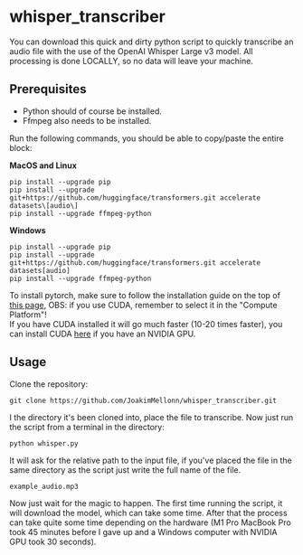 # whisper_transcriber
You can download this quick and dirty python script to quickly transcribe an audio file with the use of the OpenAI Whisper Large v3 model. All processing is done LOCALLY, so no data will leave your machine.

## Prerequisites
- Python should of course be installed.
- Ffmpeg also needs to be installed.

Run the following commands, you should be able to copy/paste the entire block:

**MacOS and Linux**
```shell
pip install --upgrade pip
pip install --upgrade git+https://github.com/huggingface/transformers.git accelerate datasets\[audio\]
pip install --upgrade ffmpeg-python
```

**Windows**
```shell
pip install --upgrade pip
pip install --upgrade git+https://github.com/huggingface/transformers.git accelerate datasets[audio]
pip install --upgrade ffmpeg-python
```

To install pytorch, make sure to follow the installation guide on the top of [this page](https://pytorch.org/get-started/locally/), OBS: if you use CUDA, remember to select it in the "Compute Platform"!
<br>If you have CUDA installed it will go much faster (10-20 times faster), you can install CUDA [here](https://developer.nvidia.com/cuda-downloads?target_os=Windows&target_arch=x86_64&target_version=11&target_type=exe_network) if you have an NVIDIA GPU.

## Usage
Clone the repository:
```shell
git clone https://github.com/JoakimMellonn/whisper_transcriber.git
```

I the directory it's been cloned into, place the file to transcribe.
Now just run the script from a terminal in the directory:
```shell
python whisper.py
```

It will ask for the relative path to the input file, if you've placed the file in the same directory as the script just write the full name of the file.
```shell
example_audio.mp3
```

Now just wait for the magic to happen. The first time running the script, it will download the model, which can take some time. After that the process can take quite some time depending on the hardware (M1 Pro MacBook Pro took 45 minutes before I gave up and a Windows computer with NVIDIA GPU took 30 seconds).
